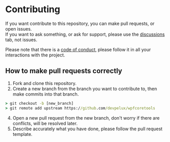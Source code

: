 # Contributing

If you want contribute to this repository, you can make pull requests, or open issues.  
If you want to ask something, or ask for support, please use the [discussions](https://github.com/devpelux/wpfcoretools/discussions) tab, not issues.

Please note that there is a [code of conduct](https://github.com/devpelux/wpfcoretools/blob/main/CODE_OF_CONDUCT.md),
please follow it in all your interactions with the project.

## How to make pull requests correctly

1. Fork and clone this repository.
2. Create a new branch from the branch you want to contribute to, then make commits into that branch.
```cmd
> git checkout -b [new_branch]
> git remote add upstream https://github.com/devpelux/wpfcoretools
```
4. Open a new pull request from the new branch, don't worry if there are conflicts, will be resolved later.
5. Describe accurately what you have done, please follow the pull request template.
